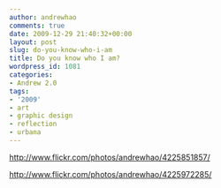 ```yaml
---
author: andrewhao
comments: true
date: 2009-12-29 21:40:32+00:00
layout: post
slug: do-you-know-who-i-am
title: Do you know who I am?
wordpress_id: 1081
categories:
- Andrew 2.0
tags:
- '2009'
- art
- graphic design
- reflection
- urbana
---
```


http://www.flickr.com/photos/andrewhao/4225851857/

http://www.flickr.com/photos/andrewhao/4225972285/
